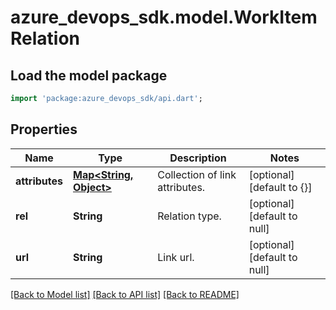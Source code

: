 # azure_devops_sdk.model.WorkItemRelation

## Load the model package
```dart
import 'package:azure_devops_sdk/api.dart';
```

## Properties
Name | Type | Description | Notes
------------ | ------------- | ------------- | -------------
**attributes** | [**Map&lt;String, Object&gt;**](Object.md) | Collection of link attributes. | [optional] [default to {}]
**rel** | **String** | Relation type. | [optional] [default to null]
**url** | **String** | Link url. | [optional] [default to null]

[[Back to Model list]](../README.md#documentation-for-models) [[Back to API list]](../README.md#documentation-for-api-endpoints) [[Back to README]](../README.md)


